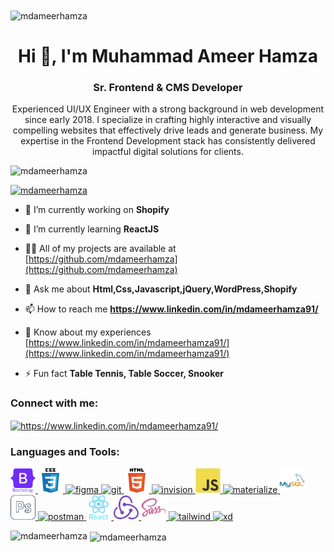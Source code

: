 <img align="center" src="https://images.pexels.com/photos/6212801/pexels-photo-6212801.jpeg?auto=compress&cs=tinysrgb&w=1260&h=750&dpr=1" alt="mdameerhamza">
<h1 align="center">Hi 👋, I'm Muhammad Ameer Hamza</h1>
<h3 align="center">Sr. Frontend & CMS Developer</h3>
<p align="center">Experienced UI/UX Engineer with a strong background in web development since early 2018. I specialize in crafting highly interactive and visually compelling websites that effectively drive leads and generate business. My expertise in the Frontend Development stack has consistently delivered impactful digital solutions for clients.</p>

<p align="left"> <img src="https://komarev.com/ghpvc/?username=mdameerhamza&label=Profile%20views&color=0e75b6&style=flat" alt="mdameerhamza" /> </p>

<p align="left"> <a href="https://github.com/ryo-ma/github-profile-trophy"><img src="https://github-profile-trophy.vercel.app/?username=mdameerhamza" alt="mdameerhamza" /></a> </p>

- 🔭 I’m currently working on **Shopify**

- 🌱 I’m currently learning **ReactJS**

- 👨‍💻 All of my projects are available at [https://github.com/mdameerhamza](https://github.com/mdameerhamza)

- 💬 Ask me about **Html,Css,Javascript,jQuery,WordPress,Shopify**

- 📫 How to reach me **https://www.linkedin.com/in/mdameerhamza91/**

- 📄 Know about my experiences [https://www.linkedin.com/in/mdameerhamza91/](https://www.linkedin.com/in/mdameerhamza91/)

- ⚡ Fun fact **Table Tennis, Table Soccer, Snooker**

<h3 align="left">Connect with me:</h3>
<p align="left">
<a href="https://linkedin.com/in/https://www.linkedin.com/in/mdameerhamza91/" target="blank"><img align="center" src="https://raw.githubusercontent.com/rahuldkjain/github-profile-readme-generator/master/src/images/icons/Social/linked-in-alt.svg" alt="https://www.linkedin.com/in/mdameerhamza91/" height="30" width="40" /></a>
</p>

<h3 align="left">Languages and Tools:</h3>
<p align="left"> <a href="https://getbootstrap.com" target="_blank" rel="noreferrer"> <img src="https://raw.githubusercontent.com/devicons/devicon/master/icons/bootstrap/bootstrap-plain-wordmark.svg" alt="bootstrap" width="40" height="40"/> </a> <a href="https://www.w3schools.com/css/" target="_blank" rel="noreferrer"> <img src="https://raw.githubusercontent.com/devicons/devicon/master/icons/css3/css3-original-wordmark.svg" alt="css3" width="40" height="40"/> </a> <a href="https://www.figma.com/" target="_blank" rel="noreferrer"> <img src="https://www.vectorlogo.zone/logos/figma/figma-icon.svg" alt="figma" width="40" height="40"/> </a> <a href="https://git-scm.com/" target="_blank" rel="noreferrer"> <img src="https://www.vectorlogo.zone/logos/git-scm/git-scm-icon.svg" alt="git" width="40" height="40"/> </a> <a href="https://www.w3.org/html/" target="_blank" rel="noreferrer"> <img src="https://raw.githubusercontent.com/devicons/devicon/master/icons/html5/html5-original-wordmark.svg" alt="html5" width="40" height="40"/> </a> <a href="https://www.invisionapp.com/" target="_blank" rel="noreferrer"> <img src="https://www.vectorlogo.zone/logos/invisionapp/invisionapp-icon.svg" alt="invision" width="40" height="40"/> </a> <a href="https://developer.mozilla.org/en-US/docs/Web/JavaScript" target="_blank" rel="noreferrer"> <img src="https://raw.githubusercontent.com/devicons/devicon/master/icons/javascript/javascript-original.svg" alt="javascript" width="40" height="40"/> </a> <a href="https://materializecss.com/" target="_blank" rel="noreferrer"> <img src="https://raw.githubusercontent.com/prplx/svg-logos/5585531d45d294869c4eaab4d7cf2e9c167710a9/svg/materialize.svg" alt="materialize" width="40" height="40"/> </a> <a href="https://www.mysql.com/" target="_blank" rel="noreferrer"> <img src="https://raw.githubusercontent.com/devicons/devicon/master/icons/mysql/mysql-original-wordmark.svg" alt="mysql" width="40" height="40"/> </a> <a href="https://www.photoshop.com/en" target="_blank" rel="noreferrer"> <img src="https://raw.githubusercontent.com/devicons/devicon/master/icons/photoshop/photoshop-line.svg" alt="photoshop" width="40" height="40"/> </a> <a href="https://postman.com" target="_blank" rel="noreferrer"> <img src="https://www.vectorlogo.zone/logos/getpostman/getpostman-icon.svg" alt="postman" width="40" height="40"/> </a> <a href="https://reactjs.org/" target="_blank" rel="noreferrer"> <img src="https://raw.githubusercontent.com/devicons/devicon/master/icons/react/react-original-wordmark.svg" alt="react" width="40" height="40"/> </a> <a href="https://redux.js.org" target="_blank" rel="noreferrer"> <img src="https://raw.githubusercontent.com/devicons/devicon/master/icons/redux/redux-original.svg" alt="redux" width="40" height="40"/> </a> <a href="https://sass-lang.com" target="_blank" rel="noreferrer"> <img src="https://raw.githubusercontent.com/devicons/devicon/master/icons/sass/sass-original.svg" alt="sass" width="40" height="40"/> </a> <a href="https://tailwindcss.com/" target="_blank" rel="noreferrer"> <img src="https://www.vectorlogo.zone/logos/tailwindcss/tailwindcss-icon.svg" alt="tailwind" width="40" height="40"/> </a> <a href="https://www.adobe.com/products/xd.html" target="_blank" rel="noreferrer"> <img src="https://cdn.worldvectorlogo.com/logos/adobe-xd.svg" alt="xd" width="40" height="40"/> </a> </p>

<p><img align="left" src="https://github-readme-stats.vercel.app/api/top-langs?username=mdameerhamza&show_icons=true&locale=en&layout=compact" alt="mdameerhamza" /></p>

<p>&nbsp;<img align="center" src="https://github-readme-stats.vercel.app/api?username=mdameerhamza&show_icons=true&locale=en" alt="mdameerhamza" /></p>

